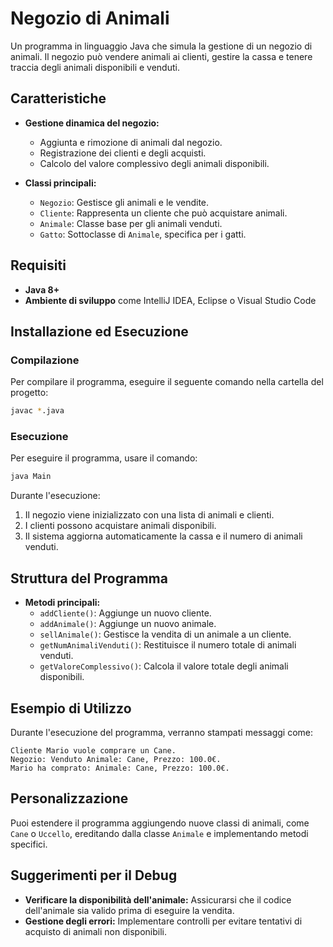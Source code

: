 # Negozio di Animali

Un programma in linguaggio Java che simula la gestione di un negozio di animali. Il negozio può vendere animali ai clienti, gestire la cassa e tenere traccia degli animali disponibili e venduti.

## Caratteristiche

- **Gestione dinamica del negozio:**
  - Aggiunta e rimozione di animali dal negozio.
  - Registrazione dei clienti e degli acquisti.
  - Calcolo del valore complessivo degli animali disponibili.
  
- **Classi principali:**
  - `Negozio`: Gestisce gli animali e le vendite.
  - `Cliente`: Rappresenta un cliente che può acquistare animali.
  - `Animale`: Classe base per gli animali venduti.
  - `Gatto`: Sottoclasse di `Animale`, specifica per i gatti.

## Requisiti

- **Java 8+**
- **Ambiente di sviluppo** come IntelliJ IDEA, Eclipse o Visual Studio Code

## Installazione ed Esecuzione

### Compilazione
Per compilare il programma, eseguire il seguente comando nella cartella del progetto:
```sh
javac *.java
```

### Esecuzione
Per eseguire il programma, usare il comando:
```sh
java Main
```

Durante l'esecuzione:
1. Il negozio viene inizializzato con una lista di animali e clienti.
2. I clienti possono acquistare animali disponibili.
3. Il sistema aggiorna automaticamente la cassa e il numero di animali venduti.

## Struttura del Programma

- **Metodi principali:**
  - `addCliente()`: Aggiunge un nuovo cliente.
  - `addAnimale()`: Aggiunge un nuovo animale.
  - `sellAnimale()`: Gestisce la vendita di un animale a un cliente.
  - `getNumAnimaliVenduti()`: Restituisce il numero totale di animali venduti.
  - `getValoreComplessivo()`: Calcola il valore totale degli animali disponibili.

## Esempio di Utilizzo

Durante l'esecuzione del programma, verranno stampati messaggi come:
```
Cliente Mario vuole comprare un Cane.
Negozio: Venduto Animale: Cane, Prezzo: 100.0€.
Mario ha comprato: Animale: Cane, Prezzo: 100.0€.
```

## Personalizzazione

Puoi estendere il programma aggiungendo nuove classi di animali, come `Cane` o `Uccello`, ereditando dalla classe `Animale` e implementando metodi specifici.

## Suggerimenti per il Debug

- **Verificare la disponibilità dell'animale:** Assicurarsi che il codice dell'animale sia valido prima di eseguire la vendita.
- **Gestione degli errori:** Implementare controlli per evitare tentativi di acquisto di animali non disponibili.

